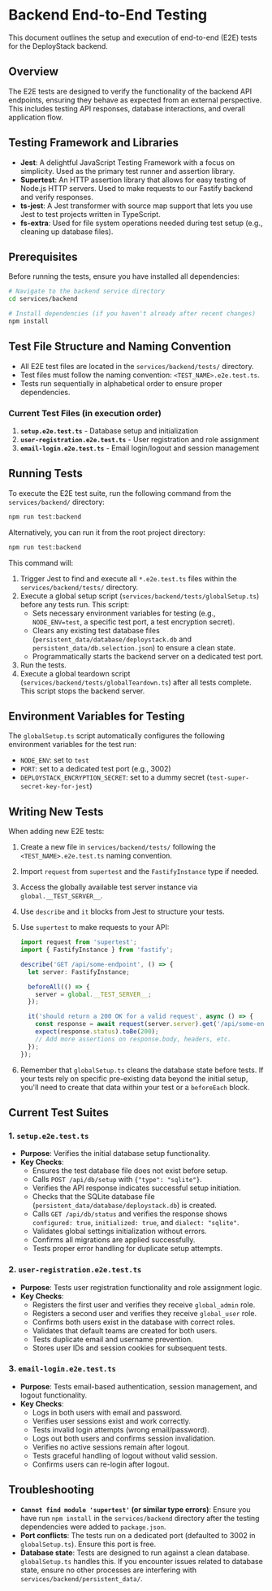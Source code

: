 # Backend End-to-End Testing

This document outlines the setup and execution of end-to-end (E2E) tests for the DeployStack backend.

## Overview

The E2E tests are designed to verify the functionality of the backend API endpoints, ensuring they behave as expected from an external perspective. This includes testing API responses, database interactions, and overall application flow.

## Testing Framework and Libraries

- **Jest**: A delightful JavaScript Testing Framework with a focus on simplicity. Used as the primary test runner and assertion library.
- **Supertest**: An HTTP assertion library that allows for easy testing of Node.js HTTP servers. Used to make requests to our Fastify backend and verify responses.
- **ts-jest**: A Jest transformer with source map support that lets you use Jest to test projects written in TypeScript.
- **fs-extra**: Used for file system operations needed during test setup (e.g., cleaning up database files).

## Prerequisites

Before running the tests, ensure you have installed all dependencies:

```bash
# Navigate to the backend service directory
cd services/backend

# Install dependencies (if you haven't already after recent changes)
npm install
```

## Test File Structure and Naming Convention

- All E2E test files are located in the `services/backend/tests/` directory.
- Test files must follow the naming convention: `<TEST_NAME>.e2e.test.ts`.
- Tests run sequentially in alphabetical order to ensure proper dependencies.

### Current Test Files (in execution order)

1. **`setup.e2e.test.ts`** - Database setup and initialization
2. **`user-registration.e2e.test.ts`** - User registration and role assignment
3. **`email-login.e2e.test.ts`** - Email login/logout and session management

## Running Tests

To execute the E2E test suite, run the following command from the `services/backend/` directory:

```bash
npm run test:backend
```

Alternatively, you can run it from the root project directory:

```bash
npm run test:backend
```

This command will:

1. Trigger Jest to find and execute all `*.e2e.test.ts` files within the `services/backend/tests/` directory.
2. Execute a global setup script (`services/backend/tests/globalSetup.ts`) before any tests run. This script:
   - Sets necessary environment variables for testing (e.g., `NODE_ENV=test`, a specific test port, a test encryption secret).
   - Clears any existing test database files (`persistent_data/database/deploystack.db` and `persistent_data/db.selection.json`) to ensure a clean state.
   - Programmatically starts the backend server on a dedicated test port.
3. Run the tests.
4. Execute a global teardown script (`services/backend/tests/globalTeardown.ts`) after all tests complete. This script stops the backend server.

## Environment Variables for Testing

The `globalSetup.ts` script automatically configures the following environment variables for the test run:

- `NODE_ENV`: set to `test`
- `PORT`: set to a dedicated test port (e.g., 3002)
- `DEPLOYSTACK_ENCRYPTION_SECRET`: set to a dummy secret (`test-super-secret-key-for-jest`)

## Writing New Tests

When adding new E2E tests:

1. Create a new file in `services/backend/tests/` following the `<TEST_NAME>.e2e.test.ts` naming convention.
2. Import `request` from `supertest` and the `FastifyInstance` type if needed.
3. Access the globally available test server instance via `global.__TEST_SERVER__`.
4. Use `describe` and `it` blocks from Jest to structure your tests.
5. Use `supertest` to make requests to your API:

    ```typescript
    import request from 'supertest';
    import { FastifyInstance } from 'fastify';

    describe('GET /api/some-endpoint', () => {
      let server: FastifyInstance;

      beforeAll(() => {
        server = global.__TEST_SERVER__;
      });

      it('should return a 200 OK for a valid request', async () => {
        const response = await request(server.server).get('/api/some-endpoint');
        expect(response.status).toBe(200);
        // Add more assertions on response.body, headers, etc.
      });
    });
    ```

6. Remember that `globalSetup.ts` cleans the database state before tests. If your tests rely on specific pre-existing data beyond the initial setup, you'll need to create that data within your test or a `beforeEach` block.

## Current Test Suites

### 1. `setup.e2e.test.ts`

- **Purpose**: Verifies the initial database setup functionality.
- **Key Checks**:
  - Ensures the test database file does not exist before setup.
  - Calls `POST /api/db/setup` with `{"type": "sqlite"}`.
  - Verifies the API response indicates successful setup initiation.
  - Checks that the SQLite database file (`persistent_data/database/deploystack.db`) is created.
  - Calls `GET /api/db/status` and verifies the response shows `configured: true`, `initialized: true`, and `dialect: "sqlite"`.
  - Validates global settings initialization without errors.
  - Confirms all migrations are applied successfully.
  - Tests proper error handling for duplicate setup attempts.

### 2. `user-registration.e2e.test.ts`

- **Purpose**: Tests user registration functionality and role assignment logic.
- **Key Checks**:
  - Registers the first user and verifies they receive `global_admin` role.
  - Registers a second user and verifies they receive `global_user` role.
  - Confirms both users exist in the database with correct roles.
  - Validates that default teams are created for both users.
  - Tests duplicate email and username prevention.
  - Stores user IDs and session cookies for subsequent tests.

### 3. `email-login.e2e.test.ts`

- **Purpose**: Tests email-based authentication, session management, and logout functionality.
- **Key Checks**:
  - Logs in both users with email and password.
  - Verifies user sessions exist and work correctly.
  - Tests invalid login attempts (wrong email/password).
  - Logs out both users and confirms session invalidation.
  - Verifies no active sessions remain after logout.
  - Tests graceful handling of logout without valid session.
  - Confirms users can re-login after logout.

## Troubleshooting

- **`Cannot find module 'supertest'` (or similar type errors)**: Ensure you have run `npm install` in the `services/backend` directory after the testing dependencies were added to `package.json`.
- **Port conflicts**: The tests run on a dedicated port (defaulted to 3002 in `globalSetup.ts`). Ensure this port is free.
- **Database state**: Tests are designed to run against a clean database. `globalSetup.ts` handles this. If you encounter issues related to database state, ensure no other processes are interfering with `services/backend/persistent_data/`.

